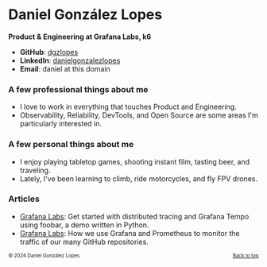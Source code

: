 # Daniel González Lopes

**Product & Engineering at Grafana Labs, k6**

- **GitHub**: [dgzlopes](https://github.com/dgzlopes) 
- **LinkedIn**: [danielgonzalezlopes](https://www.linkedin.com/in/danielgonzalezlopes/)
- **Email**: daniel at this domain

### A few professional things about me
- I love to work in everything that touches Product and Engineering. 
- Observability, Reliability, DevTools, and Open Source are some areas I'm particularly interested in.

### A few personal things about me
- I enjoy playing tabletop games, shooting instant film, tasting beer, and traveling.
- Lately, I've been learning to climb, ride motorcycles, and fly FPV drones.

### Articles

- [Grafana Labs](https://grafana.com/blog/2021/05/04/get-started-with-distributed-tracing-and-grafana-tempo-using-foobar-a-demo-written-in-python/): Get started with distributed tracing and Grafana Tempo using foobar, a demo written in Python.
- [Grafana Labs](https://grafana.com/blog/2021/09/20/how-we-use-grafana-and-prometheus-to-monitor-the-traffic-of-our-many-github-repositories/): How we use Grafana and Prometheus to monitor the traffic of our many GitHub repositories.

<sub><sup>© 2024 Daniel González Lopes </a><a href="#" style="float: right;">Back to top</a></sup></sub>
